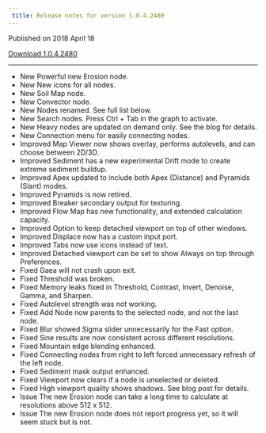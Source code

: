 ```yaml
---
 title: Release notes for version 1.0.4.2480
---
```


Published on 2018 April 18

[Download 1.0.4.2480]()

***

<ul class="changelog">
<li class="new"><span>New</span>  Powerful new Erosion node.</li>
<li class="new"><span>New</span>  New icons for all nodes.</li>
<li class="new"><span>New</span>  Soil Map node.</li>
<li class="new"><span>New</span>  Convector node.</li>
<li class="new"><span>New</span>  Nodes renamed. See full list below.</li>
<li class="new"><span>New</span>  Search nodes. Press Ctrl + Tab in the graph to activate.</li>
<li class="new"><span>New</span>  Heavy nodes are updated on demand only. See the blog for details.</li>
<li class="new"><span>New</span>  Connection menu for easily connecting nodes.</li>
<li class="improved"><span>Improved</span>  Map Viewer now shows overlay, performs autolevels, and can choose between 2D/3D.</li>
<li class="improved"><span>Improved</span>  Sediment has a new experimental Drift mode to create extreme sediment buildup.</li>
<li class="improved"><span>Improved</span>  Apex updated to include both Apex (Distance) and Pyramids (Slant) modes.</li>
<li class="improved"><span>Improved</span>  Pyramids is now retired.</li>
<li class="improved"><span>Improved</span>  Breaker secondary output for texturing.</li>
<li class="improved"><span>Improved</span>  Flow Map has new functionality, and extended calculation capacity.</li>
<li class="improved"><span>Improved</span>  Option to keep detached viewport on top of other windows.</li>
<li class="improved"><span>Improved</span>  Displace now has a custom input port.</li>
<li class="improved"><span>Improved</span>  Tabs now use icons instead of text.</li>
<li class="improved"><span>Improved</span>  Detached viewport can be set to show Always on top through Preferences.</li>
<li class="fixed"><span>Fixed</span>  Gaea will not crash upon exit.</li>
<li class="fixed"><span>Fixed</span>  Threshold was broken.</li>
<li class="fixed"><span>Fixed</span>  Memory leaks fixed in Threshold, Contrast, Invert, Denoise, Gamma, and Sharpen.</li>
<li class="fixed"><span>Fixed</span>  Autolevel strength was not working.</li>
<li class="fixed"><span>Fixed</span>  Add Node now parents to the selected node, and not the last node.</li>
<li class="fixed"><span>Fixed</span>  Blur showed Sigma slider unnecessarily for the Fast option.</li>
<li class="fixed"><span>Fixed</span>  Sine results are now consistent across different resolutions.</li>
<li class="fixed"><span>Fixed</span>  Mountain edge blending enhanced.</li>
<li class="fixed"><span>Fixed</span>  Connecting nodes from right to left forced unnecessary refresh of the left node.</li>
<li class="fixed"><span>Fixed</span>  Sediment mask output enhanced.</li>
<li class="fixed"><span>Fixed</span>  Viewport now clears if a node is unselected or deleted.</li>
<li class="fixed"><span>Fixed</span>  High viewport quality shows shadows. See blog post for details.</li>
<li class="issue"><span>Issue</span>  The new Erosion node can take a long time to calculate at resolutions above 512 x 512.</li>
<li class="issue"><span>Issue</span>  The new Erosion node does not report progress yet, so it will seem stuck but is not.</li>
</ul>
